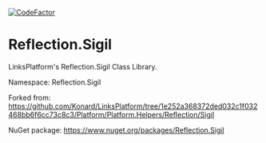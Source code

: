 [![CodeFactor](https://www.codefactor.io/repository/github/linksplatform/reflection.sigil/badge)](https://www.codefactor.io/repository/github/linksplatform/reflection.sigil)

# Reflection.Sigil

LinksPlatform's Reflection.Sigil Class Library.

Namespace: Reflection.Sigil

Forked from: https://github.com/Konard/LinksPlatform/tree/1e252a368372ded032c1f032468bb6f6cc73c8c3/Platform/Platform.Helpers/Reflection/Sigil

NuGet package: https://www.nuget.org/packages/Reflection.Sigil
